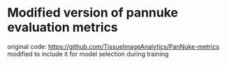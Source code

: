 # Modified version of pannuke evaluation metrics

original code: https://github.com/TissueImageAnalytics/PanNuke-metrics
modified to include it for model selection during training
